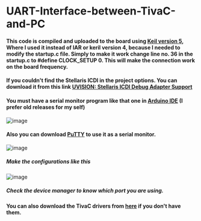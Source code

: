 # **UART-Interface-between-TivaC-and-PC**


#### This code is compiled and uploaded to the board using [Keil version 5](https://www.keil.com/demo/eval/arm.htm), Where I used it instead of IAR or keril version 4, because I needed to modify the startup.c file. Simply to make it work change line no. 36 in the startup.c to **#define CLOCK_SETUP 0**. This will make the connection work on the board frequency.
#### If you couldn't find the Stellaris ICDI in the project options. You can download it from this link [UVISION: Stellaris ICDI Debug Adapter Support](https://developer.arm.com/documentation/ka002280/latest)

#### You must have a serial monitor program like that one in [Arduino IDE](https://www.arduino.cc/en/main/OldSoftwareReleases) (I prefer old releases for my self)
![image](https://user-images.githubusercontent.com/74486351/167746776-791344f9-8032-45e4-af34-ab987cc80fb2.png)

#### Also you can download [PuTTY](https://www.putty.org/) to use it as a serial monitor.   
![image](https://user-images.githubusercontent.com/74486351/167730569-672772a8-c6ed-44be-b7b4-5dff63a0f263.png)
##### Make the configurations like this
![image](https://user-images.githubusercontent.com/74486351/167730750-f2039663-a5aa-463b-ada8-3d9d732242ba.png)
##### Check the device manager to know which port you are using.
#### You can also download the TivaC drivers from [here](https://www.ti.com/tool/SW-TM4C#downloads) if you don't have them.
